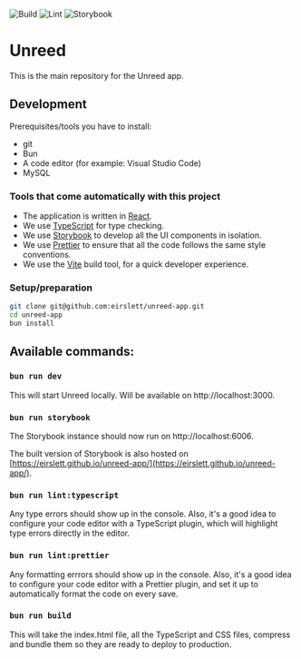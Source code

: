 ![Build](https://github.com/eirslett/unreed-app/actions/workflows/build.yml/badge.svg)
![Lint](https://github.com/eirslett/unreed-app/actions/workflows/lint.yml/badge.svg)
![Storybook](https://github.com/eirslett/unreed-app/actions/workflows/storybook.yml/badge.svg)

# Unreed

This is the main repository for the Unreed app.

## Development

Prerequisites/tools you have to install:

- git
- Bun
- A code editor (for example: Visual Studio Code)
- MySQL

### Tools that come automatically with this project

- The application is written in [React](https://reactjs.org/).
- We use [TypeScript](https://www.typescriptlang.org/) for type checking.
- We use [Storybook](https://storybook.js.org/) to develop all the UI components in isolation.
- We use [Prettier](https://prettier.io/) to ensure that all the code follows the
  same style conventions.
- We use the [Vite](https://vitejs.dev/) build tool, for a quick developer experience.

### Setup/preparation

```bash
git clone git@github.com:eirslett/unreed-app.git
cd unreed-app
bun install
```

## Available commands:

### `bun run dev`

This will start Unreed locally. Will be available on http://localhost:3000.

### `bun run storybook`

The Storybook instance should now run on http://localhost:6006.

The built version of Storybook is also hosted on [https://eirslett.github.io/unreed-app/](https://eirslett.github.io/unreed-app/).

### `bun run lint:typescript`

Any type errors should show up in the console.
Also, it's a good idea to configure your code editor with a TypeScript
plugin, which will highlight type errors directly in the editor.

### `bun run lint:prettier`

Any formatting errrors should show up in the console.
Also, it's a good idea to configure your code editor with a Prettier
plugin, and set it up to automatically format the code on every save.

### `bun run build`

This will take the index.html file, all the TypeScript and CSS files,
compress and bundle them so they are ready to deploy to production.
